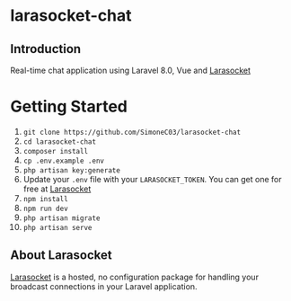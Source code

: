 # larasocket-chat

## Introduction 
Real-time chat application using Laravel 8.0, Vue and <a href="https://larasocket.com/">Larasocket</a>

# Getting Started
1. `git clone https://github.com/SimoneC03/larasocket-chat`
1. `cd larasocket-chat`
1. `composer install`
1. `cp .env.example .env`
1. `php artisan key:generate`
1. Update your `.env` file with your `LARASOCKET_TOKEN`. You can get one for free at [Larasocket](https://larasocket.com)
1. `npm install`
1. `npm run dev`
1. `php artisan migrate`
1. `php artisan serve`

## About Larasocket
<a href="https://larasocket.com/">Larasocket</a> is a hosted, no configuration package for handling your broadcast connections in your Laravel application.

